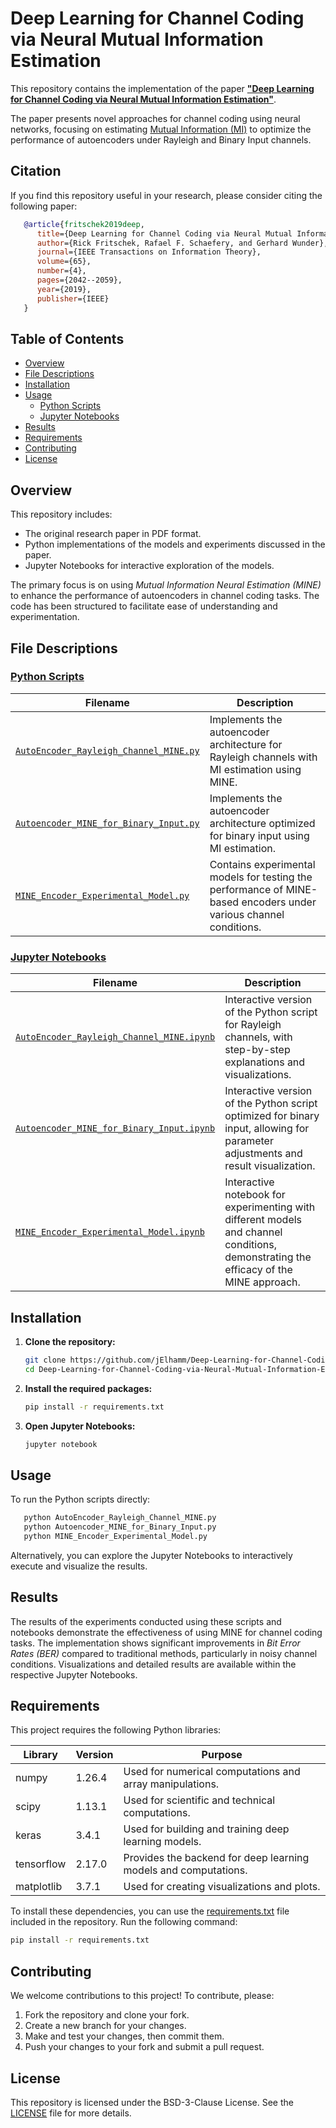 # Deep Learning for Channel Coding via Neural Mutual Information Estimation

   This repository contains the implementation of the paper [**"Deep Learning for Channel Coding via Neural Mutual Information Estimation"**](https://github.com/jElhamm/Deep-Learning-for-Channel-Coding-MI-Estimation/blob/main/Deep%20Learning%20for%20Channel%20Coding%20via%20Neural.pdf).

   The paper presents novel approaches for channel coding using neural networks, focusing on estimating [Mutual Information (MI)](https://en.wikipedia.org/wiki/Mutual_information) to optimize the performance of autoencoders under Rayleigh and Binary Input channels.
   

## Citation

   If you find this repository useful in your research, please consider citing the following paper:

```bibtex
   @article{fritschek2019deep,
      title={Deep Learning for Channel Coding via Neural Mutual Information Estimation},
      author={Rick Fritschek, Rafael F. Schaefery, and Gerhard Wunder},
      journal={IEEE Transactions on Information Theory},
      volume={65},
      number={4},
      pages={2042--2059},
      year={2019},
      publisher={IEEE}
   }
```

## Table of Contents
   - [Overview](#overview)
   - [File Descriptions](#file-descriptions)
   - [Installation](#installation)
   - [Usage](#usage)
      - [Python Scripts](#python-scripts)
      - [Jupyter Notebooks](#jupyter-notebooks)
   - [Results](#results)
   - [Requirements](#requirements)
   - [Contributing](#contributing)
   - [License](#license)

## Overview

   This repository includes:

   * The original research paper in PDF format.
   * Python implementations of the models and experiments discussed in the paper.
   * Jupyter Notebooks for interactive exploration of the models.

   The primary focus is on using *Mutual Information Neural Estimation (MINE)* to enhance the performance of autoencoders in channel coding tasks.
   The code has been structured to facilitate ease of understanding and experimentation.

## File Descriptions

### [Python Scripts](Source%20Code/Python%20Sources%20File)

   | Filename | Description |
   | -------- | ----------- |
   | [`AutoEncoder_Rayleigh_Channel_MINE.py`](Python%20Sources%20File/AutoEncoder_Rayleigh_Channel_MINE.py) | Implements the autoencoder architecture for Rayleigh channels with MI estimation using MINE. |
   | [`Autoencoder_MINE_for_Binary_Input.py`](Python%20Sources%20File/Autoencoder_MINE_for_Binary%20Input.py) | Implements the autoencoder architecture optimized for binary input using MI estimation. |
   | [`MINE_Encoder_Experimental_Model.py`](Python%20Sources%20File/MINE_Encoder_Experimental_Model.py) | Contains experimental models for testing the performance of MINE-based encoders under various channel conditions. |

### [Jupyter Notebooks](Source%20Code/Jupyter%20Notebook%20Source%20File)

   | Filename | Description |
   | -------- | ----------- |
   | [`AutoEncoder_Rayleigh_Channel_MINE.ipynb`](Jupyter%20Notebook%20Source%20File/AutoEncoder_Rayleigh_Channel_MINE.ipynb) | Interactive version of the Python script for Rayleigh channels, with step-by-step explanations and visualizations. |
   | [`Autoencoder_MINE_for_Binary_Input.ipynb`](Jupyter%20Notebook%20Source%20File/Autoencoder_MINE_for_Binary_Input.ipynb) | Interactive version of the Python script optimized for binary input, allowing for parameter adjustments and result visualization. |
   | [`MINE_Encoder_Experimental_Model.ipynb`](Jupyter%20Notebook%20Source%20File/MINE_Encoder_Experimental_Model.ipynb) | Interactive notebook for experimenting with different models and channel conditions, demonstrating the efficacy of the MINE approach. |

## Installation

1. **Clone the repository:**
    ```bash
    git clone https://github.com/jElhamm/Deep-Learning-for-Channel-Coding-MI-Estimation
    cd Deep-Learning-for-Channel-Coding-via-Neural-Mutual-Information-Estimation
    ```

2. **Install the required packages:**
    ```bash
    pip install -r requirements.txt
    ```

3. **Open Jupyter Notebooks:**
    ```bash
    jupyter notebook
    ```

## Usage

   To run the Python scripts directly:
```bash
   python AutoEncoder_Rayleigh_Channel_MINE.py
   python Autoencoder_MINE_for_Binary_Input.py
   python MINE_Encoder_Experimental_Model.py
```

   Alternatively, you can explore the Jupyter Notebooks to interactively execute and visualize the results.

## Results

   The results of the experiments conducted using these scripts and notebooks demonstrate the effectiveness of using MINE for channel coding tasks.
   The implementation shows significant improvements in *Bit Error Rates (BER)* compared to traditional methods, particularly in noisy channel conditions.
   Visualizations and detailed results are available within the respective Jupyter Notebooks.

## Requirements

   This project requires the following Python libraries:

   | Library     | Version | Purpose                                           |
   |-------------|---------|---------------------------------------------------|
   |  numpy      | 1.26.4  | Used for numerical computations and array manipulations. |
   |  scipy      | 1.13.1  | Used for scientific and technical computations. |
   |  keras      | 3.4.1   | Used for building and training deep learning models. |
   |  tensorflow | 2.17.0  | Provides the backend for deep learning models and computations. |
   |  matplotlib | 3.7.1   | Used for creating visualizations and plots. |

To install these dependencies, you can use the [requirements.txt](requirements.txt) file included in the repository. Run the following command:

```bash
pip install -r requirements.txt
```

## Contributing

   We welcome contributions to this project! To contribute, please:

   1. Fork the repository and clone your fork.
   2. Create a new branch for your changes.
   3. Make and test your changes, then commit them.
   4. Push your changes to your fork and submit a pull request.

## License

   This repository is licensed under the BSD-3-Clause License.
   See the [LICENSE](./LICENSE) file for more details.